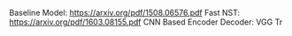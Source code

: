
Baseline Model: https://arxiv.org/pdf/1508.06576.pdf 
Fast NST: https://arxiv.org/pdf/1603.08155.pdf 
CNN Based Encoder Decoder: 
VGG
Tr
